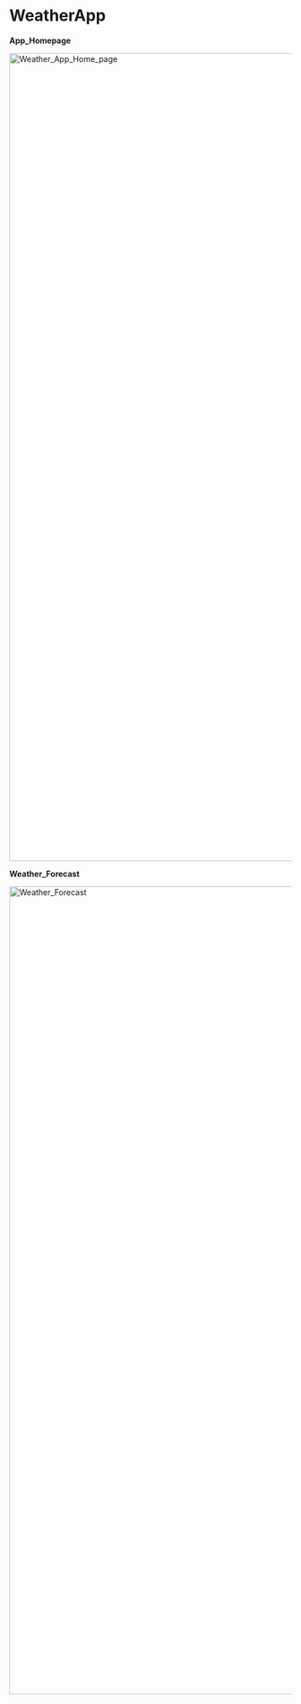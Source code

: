 # WeatherApp

**App_Homepage**

<img width="1440" alt="Weather_App_Home_page" src="https://github.com/user-attachments/assets/cb65b51c-b7d0-4033-a5e3-ed45d0bfb6ca" />

**Weather_Forecast**

<img width="1440" alt="Weather_Forecast" src="https://github.com/user-attachments/assets/cec5462a-6421-4d5c-8eae-3a8cda4e7fc2" />
